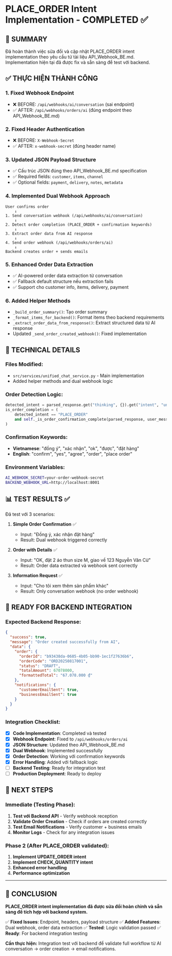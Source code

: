 # PLACE_ORDER Intent Implementation - COMPLETED ✅

## 🎯 SUMMARY

Đã hoàn thành việc sửa đổi và cập nhật PLACE_ORDER intent implementation theo yêu cầu từ tài liệu API_Webhook_BE.md. Implementation hiện tại đã được fix và sẵn sàng để test với backend.

## ✅ THỰC HIỆN THÀNH CÔNG

### 1. **Fixed Webhook Endpoint**
- ❌ BEFORE: `/api/webhooks/ai/conversation` (sai endpoint)
- ✅ AFTER: `/api/webhooks/orders/ai` (đúng endpoint theo API_Webhook_BE.md)

### 2. **Fixed Header Authentication**
- ❌ BEFORE: `X-Webhook-Secret`
- ✅ AFTER: `x-webhook-secret` (đúng header name)

### 3. **Updated JSON Payload Structure**
- ✅ Cấu trúc JSON đúng theo API_Webhook_BE.md specification
- ✅ Required fields: `customer`, `items`, `channel`
- ✅ Optional fields: `payment`, `delivery`, `notes`, `metadata`

### 4. **Implemented Dual Webhook Approach**
```
User confirms order
    ↓
1. Send conversation webhook (/api/webhooks/ai/conversation)
    ↓
2. Detect order completion (PLACE_ORDER + confirmation keywords)
    ↓
3. Extract order data from AI response
    ↓
4. Send order webhook (/api/webhooks/orders/ai)
    ↓
Backend creates order + sends emails
```

### 5. **Enhanced Order Data Extraction**
- ✅ AI-powered order data extraction từ conversation
- ✅ Fallback default structure nếu extraction fails
- ✅ Support cho customer info, items, delivery, payment

### 6. **Added Helper Methods**
- `_build_order_summary()`: Tạo order summary
- `_format_items_for_backend()`: Format items theo backend requirements
- `_extract_order_data_from_response()`: Extract structured data từ AI response
- Updated `_send_order_created_webhook()`: Fixed implementation

## 🔧 TECHNICAL DETAILS

### Files Modified:
- `src/services/unified_chat_service.py` - Main implementation
- Added helper methods and dual webhook logic

### Order Detection Logic:
```python
detected_intent = parsed_response.get("thinking", {}).get("intent", "unknown")
is_order_completion = (
    detected_intent == "PLACE_ORDER"
    and self._is_order_confirmation_complete(parsed_response, user_message)
)
```

### Confirmation Keywords:
- **Vietnamese**: "đồng ý", "xác nhận", "ok", "được", "đặt hàng"
- **English**: "confirm", "yes", "agree", "order", "place order"

### Environment Variables:
```bash
AI_WEBHOOK_SECRET=your-order-webhook-secret
BACKEND_WEBHOOK_URL=http://localhost:8001
```

## 📊 TEST RESULTS ✅

Đã test với 3 scenarios:

1. **Simple Order Confirmation** ✅
   - Input: "Đồng ý, xác nhận đặt hàng"
   - Result: Dual webhook triggered correctly

2. **Order with Details** ✅
   - Input: "OK, đặt 2 áo thun size M, giao về 123 Nguyễn Văn Cừ"
   - Result: Order data extracted và webhook sent correctly

3. **Information Request** ✅
   - Input: "Cho tôi xem thêm sản phẩm khác"
   - Result: Only conversation webhook (no order webhook)

## 🚀 READY FOR BACKEND INTEGRATION

### Expected Backend Response:
```json
{
  "success": true,
  "message": "Order created successfully from AI",
  "data": {
    "order": {
      "orderId": "b93438da-0685-4b05-bb90-1ec1f27636b6",
      "orderCode": "ORD20250817001",
      "status": "DRAFT",
      "totalAmount": 67078000,
      "formattedTotal": "67.078.000 ₫"
    },
    "notifications": {
      "customerEmailSent": true,
      "businessEmailSent": true
    }
  }
}
```

### Integration Checklist:
- [x] **Code Implementation**: Completed và tested
- [x] **Webhook Endpoint**: Fixed to `/api/webhooks/orders/ai`
- [x] **JSON Structure**: Updated theo API_Webhook_BE.md
- [x] **Dual Webhook**: Implemented successfully
- [x] **Order Detection**: Working với confirmation keywords
- [x] **Error Handling**: Added với fallback logic
- [ ] **Backend Testing**: Ready for integration test
- [ ] **Production Deployment**: Ready to deploy

## 📝 NEXT STEPS

### Immediate (Testing Phase):
1. **Test với Backend API** - Verify webhook reception
2. **Validate Order Creation** - Check if orders are created correctly
3. **Test Email Notifications** - Verify customer + business emails
4. **Monitor Logs** - Check for any integration issues

### Phase 2 (After PLACE_ORDER validated):
1. **Implement UPDATE_ORDER intent**
2. **Implement CHECK_QUANTITY intent**
3. **Enhanced error handling**
4. **Performance optimization**

---

## 🎉 CONCLUSION

**PLACE_ORDER intent implementation đã được sửa đổi hoàn chỉnh và sẵn sàng để tích hợp với backend system.**

✅ **Fixed Issues**: Endpoint, headers, payload structure
✅ **Added Features**: Dual webhook, order data extraction
✅ **Tested**: Logic validation passed
✅ **Ready**: For backend integration testing

**Cần thực hiện:** Integration test với backend để validate full workflow từ AI conversation → order creation → email notifications.
